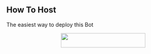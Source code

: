 
## How To Host
The easiest way to deploy this Bot
<p align="center"><a href="https://heroku.com/deploy?template=https://github.com/BOT-PROJECT-MANSIEZ/MashaRoBot"> <img src="https://img.shields.io/badge/Deploy%20To%20Heroku-black?style=for-the-badge&logo=heroku" width="220" height="38.45"/></a></p>
 
